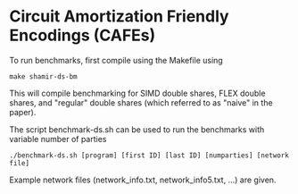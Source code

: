 # Circuit Amortization Friendly Encodings (CAFEs)

To run benchmarks, first compile using the Makefile using

    make shamir-ds-bm

This will compile benchmarking for SIMD double shares, FLEX double shares, and "regular" double shares (which referred to as "naive" in the paper).

The script benchmark-ds.sh can be used to run the benchmarks with variable number of parties

    ./benchmark-ds.sh [program] [first ID] [last ID] [numparties] [network file]

Example network files (network_info.txt, network_info5.txt, ...) are given.